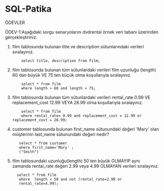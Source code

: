 # SQL-Patika
ÖDEVLER

ÖDEV-1:Aşağıdaki sorgu senaryolarını dvdrental örnek veri tabanı üzerinden gerçekleştiriniz.
1.	film tablosunda bulunan title ve description sütunlarındaki verileri sıralayınız.
            
            select title, description from film;
2.	film tablosunda bulunan tüm sütunlardaki verileri film uzunluğu (length) 60 dan büyük VE 75 ten küçük olma koşullarıyla sıralayınız.
            
            select * from film
            where length > 60 and length < 75;
3.	film tablosunda bulunan tüm sütunlardaki verileri rental_rate 0.99 VE replacement_cost 12.99 VEYA 28.99 olma koşullarıyla sıralayınız.
            
            select * from film
            where rental_rate= 0.99 and replacement_cost = 12.99 or replacement_cost = 28.99;
4.	customer tablosunda bulunan first_name sütunundaki değeri 'Mary' olan müşterinin last_name sütunundaki değeri nedir?
          
           select * from customer 
           where first_name='Mary' ;
           ("Smith")
5.	film tablosundaki uzunluğu(length) 50 ten büyük OLMAYIP aynı zamanda rental_rate değeri 2.99 veya 4.99 OLMAYAN verileri sıralayınız.
         
          select * from film
           where  length < 50 and not (rental_rate=2.99 or 
           rental_rate=4.99);

